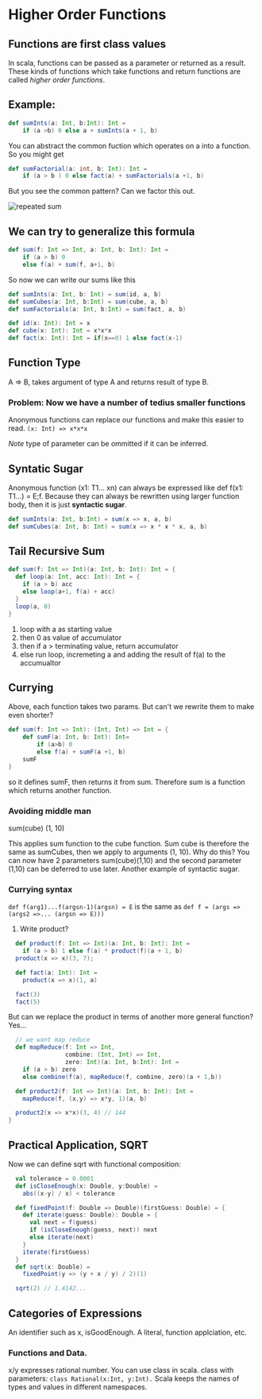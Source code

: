 
# Higher Order Functions

## Functions are first class values
In scala, functions can be passed as a parameter or returned as a result. These kinds of functions which take functions and return functions are called *higher order functions*.

## Example:
```scala
def sumInts(a: Int, b:Int): Int = 
    if (a >b) 0 else a + sumInts(a + 1, b)
```
You can abstract the common fuction which operates on a into a function. So you might get 
```scala
def sumFactorial(a: int, b: Int): Int = 
    if (a > b ) 0 else fact(a) + sumFactorials(a +1, b)
```


But you see the common pattern? Can we factor this out.

![repeated sum](https://latex.codecogs.com/gif.latex?\sum&space;f(x))

## We can try to generalize this formula
```scala
def sum(f: Int => Int, a: Int, b: Int): Int =
    if (a > b) 0
    else f(a) + sum(f, a+1, b)
```

So now we can write our sums like this
```scala
def sumInts(a: Int, b: Int) = sum(id, a, b)
def sumCubes(a: Int, b:Int) = sum(cube, a, b)
def sumFactorials(a: Int, b:Int) = sum(fact, a, b)

def id(x: Int): Int = x
def cube(x: Int): Int = x*x*x
def fact(x: Int): Int = if(x==0) 1 else fact(x-1)
```

## Function Type
A => B, takes argument of type A and returns result of type B.

### Problem: Now we have a number of tedius smaller functions
Anonymous functions can replace our functions and make this easier to read. `(x: Int) => x*x*x`

*Note* type of parameter can be ommitted if it can be inferred.

## Syntatic Sugar
Anonymous function (x1: T1... xn) can always be expressed like def f(x1: T1...) = E;f. Because they can always be rewritten using larger function body, then it is just **syntactic sugar**.

```scala
def sumInts(a: Int, b:Int) = sum(x => x, a, b)
def sumCubes(a: Int, b: Int) = sum(x => x * x * x, a, b)
```

## Tail Recursive Sum
```scala
def sum(f: Int => Int)(a: Int, b: Int): Int = {
  def loop(a: Int, acc: Int): Int = {
    if (a > b) acc
    else loop(a+1, f(a) + acc)
  }
  loop(a, 0)
}
```
1. loop with a as starting value
2. then 0 as value of accumulator
3. then if a > terminating value, return accumulator
4. else run loop, incremeting a and adding the result of f(a) to the accumualtor

## Currying
Above, each function takes two params. But can't we rewrite them to make even shorter?

```scala
def sum(f: Int => Int): (Int, Int) => Int = {
    def sumF(a: Int, b: Int): Int=
        if (a>b) 0
        else f(a) + sumF(a +1, b)
    sumF
}
```

so it defines sumF, then returns it from sum. Therefore sum is a function which returns another function. 

### Avoiding middle man
sum(cube) (1, 10)

This applies sum function to the cube function. Sum cube is therefore the same as sumCubes, then we apply to arguments (1, 10). Why do this? You can now have 2 parameters sum(cube)(1,10) and the second parameter (1,10) can be deferred to use later. Another example of syntactic sugar.

### Currying syntax
`def f(arg1)...f(argsn-1)(argsn) = E`
is the same as
`def f = (args => (args2 =>... (argsn => E)))`

1. Write product?
```scala
  def product(f: Int => Int)(a: Int, b: Int): Int =
    if (a > b) 1 else f(a) * product(f)(a + 1, b)
  product(x => x)(3, 7);

  def fact(a: Int): Int =
    product(x => x)(1, a)

  fact(3)
  fact(5)
```

But can we replace the product in terms of another more general function? Yes...
```scala
  // we want map reduce
  def mapReduce(f: Int => Int,
                combine: (Int, Int) => Int,
                zero: Int)(a: Int, b:Int): Int =
    if (a > b) zero
    else combine(f(a), mapReduce(f, combine, zero)(a + 1,b))

  def product2(f: Int => Int)(a: Int, b: Int): Int =
    mapReduce(f, (x,y) => x*y, 1)(a, b)

  product2(x => x*x)(3, 4) // 144
}
```

## Practical Application, SQRT

Now we can define sqrt with functional composition:
```scala
  val tolerance = 0.0001
  def isCloseEnough(x: Double, y:Double) =
    abs((x-y) / x) < tolerance

  def fixedPoint(f: Double => Double)(firstGuess: Double) = {
    def iterate(guess: Double): Double = {
      val next = f(guess)
      if (isCloseEnough(guess, next)) next
      else iterate(next)
    }
    iterate(firstGuess)
  }
  def sqrt(x: Double) =
    fixedPoint(y => (y + x / y) / 2)(1)

  sqrt(2) // 1.4142...
```

## Categories of Expressions
An identifier such as x, isGoodEnough. A literal, function applciation, etc.

### Functions and Data.
x/y expresses rational number. You can use class in scala. class with parameters: `class Rational(x:Int, y:Int).` Scala keeps the names of types and values in different namespaces.